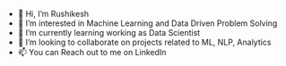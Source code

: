 - 👋 Hi, I’m Rushikesh
- 👀 I’m interested in Machine Learning and Data Driven Problem Solving
- 🌱 I’m currently learning working as Data Scientist
- 💞️ I’m looking to collaborate on projects related to ML, NLP, Analytics
- 📫 You can Reach out to me on LinkedIn

<!---
generalrushi/generalrushi is a ✨ special ✨ repository because its `README.md` (this file) appears on your GitHub profile.
You can click the Preview link to take a look at your changes.
--->

